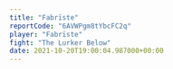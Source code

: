```yaml
---
title: "Fabrïste"
reportCode: "6AVWPgm8tYbcFC2q"
player: "Fabrïste"
fight: "The Lurker Below"
date: 2021-10-20T19:00:04.987000+00:00
---
```


